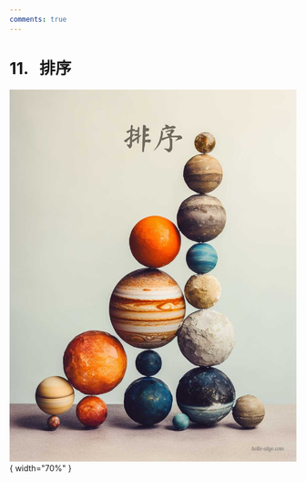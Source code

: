 ```yaml
---
comments: true
---
```


# 11. &nbsp; 排序

<div class="center-table" markdown>

![排序](../assets/covers/chapter_sorting.jpg){ width="70%" }

</div>
